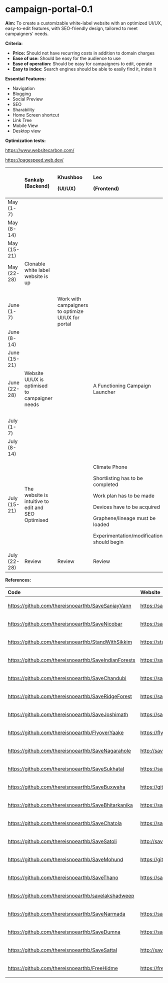 # campaign-portal-0.1
﻿**Aim:** To create a customizable white-label website with an optimized UI/UX, easy-to-edit features, with SEO-friendly design, tailored to meet campaigners' needs.

**Criteria:**

- **Price:** Should not have recurring costs in addition to domain charges
- **Ease of use:** Should be easy for the audience to use
- **Ease of operation:** Should be easy for campaigners to edit, operate
- **Easy to index:** Search engines should be able to easily find it, index it

**Essential Features:**

- Navigation
- Blogging
- Social Preview
- SEO
- Sharability
- Home Screen shortcut
- Link Tree
- Mobile View
- Desktop view

**Optimization tests:** 

<https://www.websitecarbon.com/>

<https://pagespeed.web.dev/>

||**Sankalp** (Backend)|<p>**Khushboo**</p><p>(UI/UX)</p>|<p>**Leo**</p><p>(Frontend)</p>|<p>**DD**</p><p>(Coordination)</p>|
| :- | :- | :- | :- | :- |
|May (1-7)||||Create work plan and assign it|
|May (8-14)||||Check-in|
|May (15-21)||||Check-in|
|May (22-28)|Clonable white label website is up|||Check-in + Review|
|||||Check-in|
|June (1-7)||Work with campaigners to optimize UI/UX for portal||Check-in + Review|
|June (8-14)||||Check-in|
|June (15-21)||||Check-in|
|June (22-28)|Website UI/UX is optimised to campaigner needs||A Functioning Campaign Launcher |Check-in + Review|
|||||Check-in|
|July (1-7)||||Check-in|
|July (8-14)||||Check-in|
|July (15-21)|The website is intuitive to edit and SEO Optimised||<p>Climate Phone</p><p></p><p>Shortlisting has to be completed </p><p></p><p>Work plan has to be made</p><p></p><p>Devices have to be acquired</p><p></p><p>Graphene/lineage must be loaded</p><p></p><p>Experimentation/modification should begin</p>|Check-in + Review|
|July (22-28)|Review|Review |Review|Review|

**References:**

|**Code**|Website|
| :- | :- |
|<p><https://github.com/thereisnoearthb/SaveSanjayVann></p><p></p>|<https://savesanjayvann.thereisnoearthb.com/>|
|<p><https://github.com/thereisnoearthb/SaveNicobar></p><p></p>|<p><https://savenicobar.thereisnoearthb.com/></p><p></p>|
|<p><https://github.com/thereisnoearthb/StandWithSikkim></p><p></p>|<https://standwithsikkim.thereisnoearthb.com/>|
|<p><https://github.com/thereisnoearthb/SaveIndianForests></p><p></p>|<p><https://saveindianforests.thereisnoearthb.com/></p><p></p>|
|<p><https://github.com/thereisnoearthb/SaveChandubi></p><p></p>|<p><https://savechandubi.thereisnoearthb.com/></p><p></p>|
|<https://github.com/thereisnoearthb/SaveRidgeForest>|<p><https://saveridgeforest.thereisnoearthb.com/></p><p></p>|
|<p><https://github.com/thereisnoearthb/SaveJoshimath></p><p></p>|<p><https://savejoshimath.thereisnoearthb.com/></p><p></p>|
|<p><https://github.com/thereisnoearthb/FlyoverYaake></p><p></p>|<p><https://flyoveryaake.thereisnoearthb.com/></p><p></p>|
|<p><https://github.com/thereisnoearthb/SaveNagarahole></p><p></p>|<p><http://savenagarahole.thereisnoearthb.com/></p><p></p>|
|<p><https://github.com/thereisnoearthb/SaveSukhatal></p><p></p>|<p><https://savesukhatal.thereisnoearthb.com/></p><p></p>|
|<p><https://github.com/thereisnoearthb/SaveBuxwaha></p><p></p>|<p><https://github.com/thereisnoearthb/SaveBuxwaha/deployments></p><p></p>|
|<p><https://github.com/thereisnoearthb/SaveBhitarkanika></p><p></p>|<p><https://savebhitarkanika.thereisnoearthb.com/></p><p></p>|
|<p><https://github.com/thereisnoearthb/SaveChatola></p><p></p>|<p><https://savechatola.thereisnoearthb.com/></p><p></p>|
|<p><https://github.com/thereisnoearthb/SaveSatoli></p><p></p>|<p><http://savesatoli.thereisnoearthb.com/></p><p></p>|
|<p><https://github.com/thereisnoearthb/SaveMohund></p><p></p>|<p><https://github.com/thereisnoearthb/SaveMohund></p><p></p>|
|<p><https://github.com/thereisnoearthb/SaveThano></p><p></p>|<p><https://savethano.thereisnoearthb.com/></p><p></p>|
|<p><https://github.com/thereisnoearthb/savelakshadweep></p><p></p>||
|<p><https://github.com/thereisnoearthb/SaveNarmada></p><p></p>|<p><https://savenarmada.thereisnoearthb.com/></p><p></p>|
|<p><https://github.com/thereisnoearthb/SaveDumna></p><p></p>|<p><https://savedumna.thereisnoearthb.com/></p><p></p>|
|<p><https://github.com/thereisnoearthb/SaveSattal></p><p></p>|<p><http://savesattal.thereisnoearthb.com/></p><p></p>|
|<p><https://github.com/thereisnoearthb/FreeHidme></p><p></p>|<p><https://freehidme.thereisnoearthb.com/></p><p></p>|


